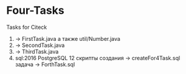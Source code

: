 # Four-Tasks
Tasks for Citeck
1) -> FirstTask.java
а также util/Number.java
2) -> SecondTask.java
3) -> ThirdTask.java
4) sql:2016 PostgreSQL 12 
  скрипты создания -> createFor4Task.sql 
  задача -> ForthTask.sql
